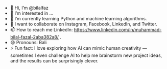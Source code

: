 - 👋 Hi, I’m @bilalfaz
- 👀 I’m interested in ...
- 🌱 I’m currently learning Python and machine learning algorithms.
- 💞️ I want to collaborate on Instagram, Facebook, LinkedIn, and Twitter.
- 📫 How to reach me LinkedIn: https://www.linkedin.com/in/muhammad-bilal-fazal-2aba382a8/ .
- 😄 Pronouns: Bali
- ⚡ Fun fact: I love exploring how AI can mimic human creativity — sometimes I even challenge AI to help me brainstorm new project ideas, and the results can be surprisingly clever.

<!---
bilalfaz/bilalfaz is a ✨ special ✨ repository because its `README.md` (this file) appears on your GitHub profile.
You can click the Preview link to take a look at your changes.
--->
